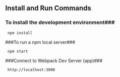 ## Install and Run Commands ##

### To install the development environment###

     npm install

###To run a npm local server###

     npm start

###Connect to Webpack Dev Server (app)###

     http://localhost:3000


